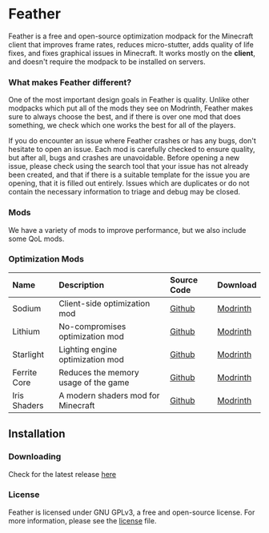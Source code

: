 # Feather
Feather is a free and open-source optimization modpack for the Minecraft client that improves frame rates, reduces micro-stutter, adds quality of life fixes, and fixes graphical issues in Minecraft. It works mostly on the **client**, and doesn't require the modpack to be installed on servers.

### What makes Feather different?
One of the most important design goals in Feather is quality. Unlike other modpacks which put all of the mods they see on Modrinth, Feather makes sure to always choose the best, and if there is over one mod that does something, we check which one works the best for all of the players.

If you do encounter an issue where Feather crashes or has any bugs, don't hesitate to open an issue. Each mod is carefully checked to ensure quality, but after all, bugs and crashes are unavoidable. Before opening a new issue, please check using the search tool that your issue has not already been created, and that if there is a suitable template for the issue you are opening, that it is filled out entirely. Issues which are duplicates or do not contain the necessary information to triage and debug may be closed.

### Mods
We have a variety of mods to improve performance, but we also include some QoL mods.

### Optimization Mods
| Name | Description | Source Code | Download |
|:-----|:------|:------|:------|
|Sodium |Client-side optimization mod|[Github](https://github.com/CaffeineMC/sodium-fabric)|[Modrinth](https://modrinth.com/mod/sodium)|
|Lithium |No-compromises optimization mod|[Github](https://github.com/CaffeineMC/lithium-fabric)|[Modrinth](https://modrinth.com/mod/lithium)|
|Starlight |Lighting engine optimization mod|[Github](https://github.com/PaperMC/Starlight)|[Modrinth](https://modrinth.com/mod/starlight)|
|Ferrite Core |Reduces the memory usage of the game| [Github](https://github.com/IrisShaders/Iris) | [Modrinth](https://modrinth.com/mod/starlight) |
|Iris Shaders |A modern shaders mod for Minecraft | [Github](https://github.com/IrisShaders/Iris) | [Modrinth](https://modrinth.com/mod/iris) |

## Installation

### Downloading
Check for the latest release [here](https://github.com/gabrielvicenteYT/Feather/releases)

### License
Feather is licensed under GNU GPLv3, a free and open-source license. For more information, please see the [license](https://github.com/gabrielvicenteYT/Feather/blob/main/LICENSE.MD) file.
